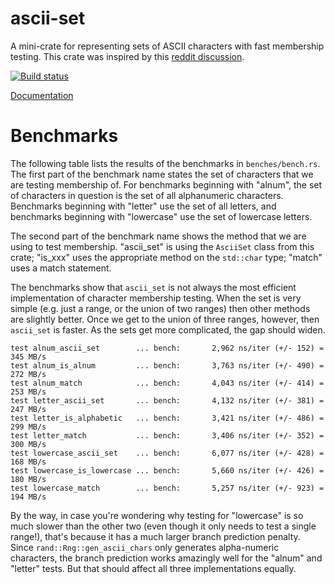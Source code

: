 ascii-set
=========

A mini-crate for representing sets of ASCII characters with fast membership testing. This crate was inspired by this [reddit discussion](https://www.reddit.com/r/rust/comments/3l3bnn/eliminating_branches_in_rust_for_fun_but_not_much/).

[![Build status](https://travis-ci.org/jneem/ascii-set.svg)](https://travis-ci.org/jneem/ascii-set)

[Documentation](http://jneem.github.io/ascii-set/ascii_set/index.html)

# Benchmarks

The following table lists the results of the benchmarks in `benches/bench.rs`. The first part of the benchmark name states the set of characters that we are testing membership of. For benchmarks beginning with "alnum", the set of characters in question is the set of all alphanumeric characters. Benchmarks beginning with "letter" use the set of all letters, and benchmarks beginning with "lowercase" use the set of lowercase letters.

The second part of the benchmark name shows the method that we are using to test membership. "ascii_set" is using the `AsciiSet` class from this crate; "is_xxx" uses the appropriate method on the `std::char` type; "match" uses a match statement.

The benchmarks show that `ascii_set` is not always the most efficient implementation of character membership testing. When the set is very simple (e.g. just a range, or the union of two ranges) then other methods are slightly better. Once we get to the union of three ranges, however, then `ascii_set` is faster. As the sets get more complicated, the gap should widen.

```
test alnum_ascii_set        ... bench:       2,962 ns/iter (+/- 152) = 345 MB/s
test alnum_is_alnum         ... bench:       3,763 ns/iter (+/- 490) = 272 MB/s
test alnum_match            ... bench:       4,043 ns/iter (+/- 414) = 253 MB/s
test letter_ascii_set       ... bench:       4,132 ns/iter (+/- 381) = 247 MB/s
test letter_is_alphabetic   ... bench:       3,421 ns/iter (+/- 486) = 299 MB/s
test letter_match           ... bench:       3,406 ns/iter (+/- 352) = 300 MB/s
test lowercase_ascii_set    ... bench:       6,077 ns/iter (+/- 428) = 168 MB/s
test lowercase_is_lowercase ... bench:       5,660 ns/iter (+/- 426) = 180 MB/s
test lowercase_match        ... bench:       5,257 ns/iter (+/- 923) = 194 MB/s
```

By the way, in case you're wondering why testing for "lowercase" is so much slower than the other two (even though it only needs to test a single range!), that's because it has a much larger branch prediction penalty. Since `rand::Rng::gen_ascii_chars` only generates alpha-numeric characters, the branch prediction works amazingly well for the "alnum" and "letter" tests.  But that should affect all three implementations equally.
